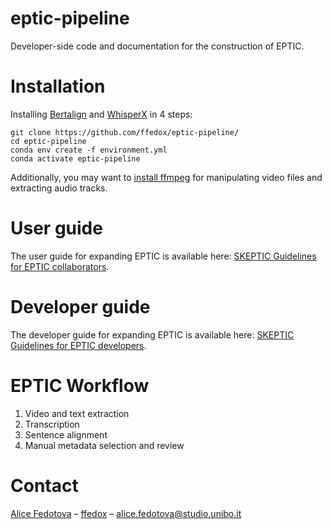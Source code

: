 # eptic-pipeline

Developer-side code and documentation for the construction of EPTIC.

# Installation

Installing [Bertalign](https://github.com/bfsujason/bertalign) and [WhisperX](https://github.com/m-bain/whisperX) in 4 steps:

```
git clone https://github.com/ffedox/eptic-pipeline/
cd eptic-pipeline
conda env create -f environment.yml
conda activate eptic-pipeline
```

Additionally, you may want to [install ffmpeg](https://ffmpeg.org/download.html) for manipulating video files and extracting audio tracks.

# User guide

The user guide for expanding EPTIC is available here: [SKEPTIC Guidelines for EPTIC collaborators](https://github.com/ffedox/eptic-pipeline/collaborators.pdf).

# Developer guide 

The developer guide for expanding EPTIC is available here: [SKEPTIC Guidelines for EPTIC developers](https://github.com/ffedox/eptic-pipeline/developers.pdf).

# EPTIC Workflow

1. Video and text extraction
2. Transcription
3. Sentence alignment
4. Manual metadata selection and review

# Contact

[Alice Fedotova](https://www.linkedin.com/in/alice-fedotova/) – [ffedox](https://github.com/ffedox) – [alice.fedotova@studio.unibo.it](mailto:alice.fedotova2@unibo.it)
